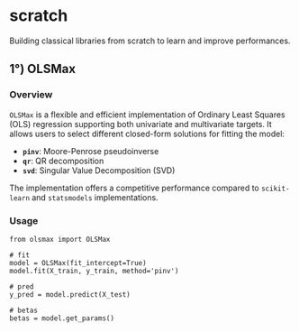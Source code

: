 # scratch

Building classical libraries from scratch to learn and improve performances.

## 1°) OLSMax

### Overview
`OLSMax` is a flexible and efficient implementation of Ordinary Least Squares (OLS) regression supporting both univariate and multivariate targets. It allows users to select different closed-form solutions for fitting the model:

- **`pinv`**: Moore-Penrose pseudoinverse
- **`qr`**: QR decomposition
- **`svd`**: Singular Value Decomposition (SVD)

The implementation offers a competitive performance compared to `scikit-learn` and `statsmodels` implementations.

### Usage 

```
from olsmax import OLSMax

# fit
model = OLSMax(fit_intercept=True)
model.fit(X_train, y_train, method='pinv')

# pred
y_pred = model.predict(X_test)

# betas
betas = model.get_params()
```




